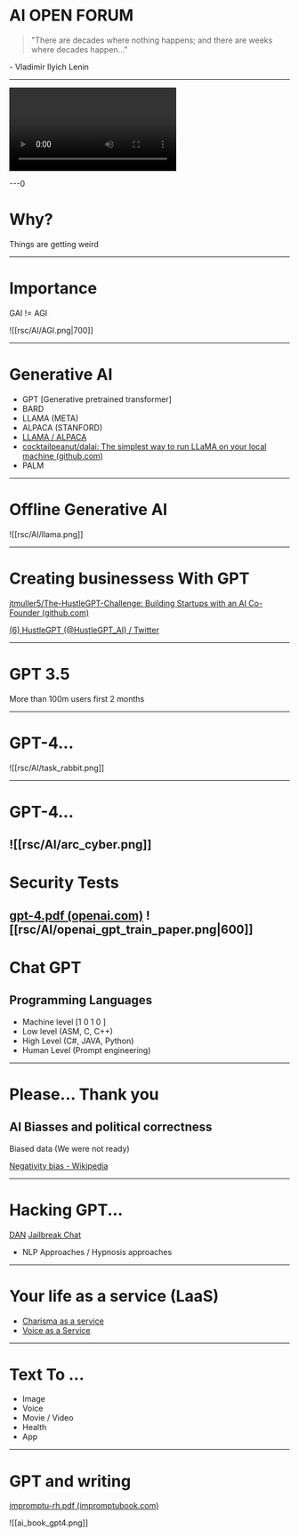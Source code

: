 # AI OPEN FORUM

> "There are decades where nothing happens; and there are weeks where decades happen..."

\- Vladimir Ilyich Lenin

---
<video data-autoplay controls><source src="../rsc/AI/uncanny.mp4" type="video/mp4"></video>

---0

# Why?

Things are getting weird

---

# Importance

GAI != AGI

![[rsc/AI/AGI.png|700]]

---
# Generative AI

* GPT [Generative pretrained transformer]
* BARD
* LLAMA (META)
* ALPACA (STANFORD)
* [LLAMA / ALPACA](https://github.com/cocktailpeanut/dalai)
* [cocktailpeanut/dalai: The simplest way to run LLaMA on your local machine (github.com)](https://github.com/cocktailpeanut/dalai)
* PALM
---
 #  Offline Generative AI
![[rsc/AI/llama.png]]

---

# Creating businessess With GPT

[jtmuller5/The-HustleGPT-Challenge: Building Startups with an AI Co-Founder (github.com)](https://github.com/jtmuller5/The-HustleGPT-Challenge)

[(6) HustleGPT (@HustleGPT_AI) / Twitter](https://twitter.com/HustleGPT_AI)

---

# GPT 3.5

More than 100m users first 2 months

---

# GPT-4...

![[rsc/AI/task_rabbit.png]]

---
# GPT-4...

![[rsc/AI/arc_cyber.png]]
---
# Security Tests 
[gpt-4.pdf (openai.com)](https://cdn.openai.com/papers/gpt-4.pdf)
![[rsc/AI/openai_gpt_train_paper.png|600]]
---

# Chat GPT

## Programming Languages
* Machine level  [1 0 1 0 ] 
*  Low level (ASM, C, C++)
*  High Level  (C#, JAVA, Python)
*  Human Level (Prompt engineering)

---
# Please... Thank you

## AI Biasses and political correctness

Biased data (We were not ready)


[Negativity bias - Wikipedia](https://en.wikipedia.org/wiki/Negativity_bias)

---

# Hacking GPT...

[DAN](https://github.com/0xk1h0/ChatGPT_DAN)
[Jailbreak Chat](https://www.jailbreakchat.com/)

* NLP Approaches / Hypnosis approaches

---


# Your life as a service  (LaaS)
* [Charisma as a service](https://twitter.com/bryanhpchiang/status/1639830383616487426?s=20)
* [Voice as a Service](https://www.unite.ai/10-best-ai-voice-generators/)

---
# Text To ...
* Image
* Voice
* Movie / Video
* Health
* App

---

# GPT and writing 
[impromptu-rh.pdf (impromptubook.com)](https://www.impromptubook.com/wp-content/uploads/2023/03/impromptu-rh.pdf)

<div style=height:60%>
![[ai_book_gpt4.png]]
</div>

---

# Problems
* Short term  -> Mid term -> Long term unemployment ->  Multiplied inequality
* [Contrarianism / Luddism  / Pessimism / Negativity Bias](https://lifearchitect.ai/contrarianism/)
* Synthetic data (Over 60% to be generated by AI in 2024 or before....)
* [Running out of data](https://arxiv.org/pdf/2211.04325v1.pdf)

---
# Problems

  ![[rsc/AI/paper_data.png]]



---

# Sparks of AGI

([Link to paper](https://arxiv.org/pdf/2303.12712.pdf))

![[rsc/AI/openai_agi_paper_1.png|600]]

---
# Sparks of AGI

![[rsc/AI/openai_agi_paper_2.png|600]]

---
# AI and emotions?

![[rsc/AI/gpt_emotion.png|500]]
---

# AI and creativity?

![[rsc/AI/gpt_color.png|600]]

---
# From GPT Prompt to Midjourney
![[rsc/AI/midjourney_color.png]]
---

# Final Insights

<iframe width="560" height="315" src="https://www.youtube.com/embed/DABQAMfoOJ8" title="YouTube video player" frameborder="0" allow="accelerometer; autoplay; clipboard-write; encrypted-media; gyroscope; picture-in-picture; web-share" allowfullscreen></iframe>

---
# Final Insights

<iframe width="560" height="315" src="https://www.youtube.com/embed/aQ_8n4Dl9vc" title="YouTube video player" frameborder="0" allow="accelerometer; autoplay; clipboard-write; encrypted-media; gyroscope; picture-in-picture; web-share" allowfullscreen></iframe>

---

# Let's talk :)
![[rsc/AI/ai.png]]
---

# Apendix

* [Large Language Models: Complete Guide in 2023 (aimultiple.com)](https://research.aimultiple.com/large-language-models/)
* [cocktailpeanut/dalai: The simplest way to run LLaMA on your local machine (github.com)](https://github.com/cocktailpeanut/dalai)
*[The ChatGPT Prompt Book - LifeArchitect.ai](https://docs.google.com/presentation/d/17b_ocq-GL5lhV_bYSShzUgxL02mtWDoiw9xEroJ5m3Q/edit#slide=id.g1b87a629f77_0_11)
* [Journey to GPT-4 – Dr Alan D. Thompson – Life Architect](https://lifearchitect.ai/gpt-4/)